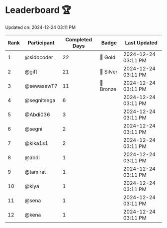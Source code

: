# Leaderboard 🏆

Updated on: 2024-12-24 03:11 PM

| Rank | Participant       | Completed Days | Badge      | Last Updated         |
|------|-------------------|----------------|------------|----------------------|
| 1    | @sidocoder        | 22             | 🏅 Gold     | 2024-12-24 03:11 PM |
| 2    | @gift             | 21             | 🥈 Silver   | 2024-12-24 03:11 PM |
| 3    | @sewasewT7        | 11             | 🥉 Bronze   | 2024-12-24 03:11 PM |
| 4    | @segnitsega       | 6              |            | 2024-12-24 03:11 PM |
| 5    | @Abdi036          | 3              |            | 2024-12-24 03:11 PM |
| 6    | @segni            | 2              |            | 2024-12-24 03:11 PM |
| 7    | @kika1s1          | 2              |            | 2024-12-24 03:11 PM |
| 8    | @abdi             | 1              |            | 2024-12-24 03:11 PM |
| 9    | @tamirat          | 1              |            | 2024-12-24 03:11 PM |
| 10   | @kiya             | 1              |            | 2024-12-24 03:11 PM |
| 11   | @sena             | 1              |            | 2024-12-24 03:11 PM |
| 12   | @kena             | 1              |            | 2024-12-24 03:11 PM |
